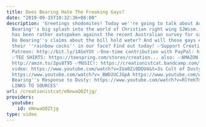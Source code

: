 ```yaml
---
title: Does Bearing Hate The Freaking Gays?
date: "2019-09-15T10:32:36+08:00"
description: 'Greetings shodomites! Today we''re going to talk about Aussie youtuber
  Bearing''s big splash into the world of Christian right wing SJWism. Yes, Bearing
  has been rather outspoken against the recent Australian survey for same sex marriage.
  Do Bearing''s claims about the bill hold water? And will those gays ever stop waving
  their ''rainbow cocks'' in our face? Find out today! ✅Support CreationistCat on
  Patreon: http://bit.ly/1ASeYOt ✅One-time contribution with PayPal: http://bit.ly/1eQR4sR
  ✅TEE SHIRTS: https://teespring.com/stores/creation... also: ✅AMAZON AFFILLIATE LINK:
  http://amzn.to/2pu8T95 ✅MUSIC!: https://creationistcat.bandcamp.com/ Bearing''s
  video: https://www.youtube.com/watch?v=IUa0Zi0DDU4&t=3s Cult of Dusty''s two videos:
  https://www.youtube.com/watch?v=_BWD2UCJGpA https://www.youtube.com/watch?v=CRIp0Npe-sA&t=2s
  Bearing''s Response to Dusty: https://www.youtube.com/watch?v=RlYekTmptR0&t=4s MORE
  LINKS TO SOURCES'
url: /creationistcat/eNnwaQ0Ztjg/
providers:
  youtube:
    id: eNnwaQ0Ztjg
type: video
---
```

